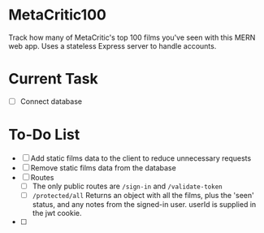 # MetaCritic100

Track how many of MetaCritic's top 100 films you've seen with this MERN web app. Uses a stateless Express server to handle accounts.

# Current Task

-  [ ] Connect database

# To-Do List

-  [ ] Add static films data to the client to reduce unnecessary requests
-  [ ] Remove static films data from the database
-  [ ] Routes
   -  [ ] The only public routes are `/sign-in` and `/validate-token`
   -  [ ] `/protected/all` Returns an object with all the films, plus the 'seen' status, and any notes from the signed-in user. userId is supplied in the jwt cookie.
-  [ ]
